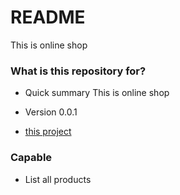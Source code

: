 # README #

This is online shop

### What is this repository for? ###

* Quick summary
    This is online shop
* Version
    0.0.1

* [this project](https://github.com/Alisher007/shop)

### Capable ###

* List all products
